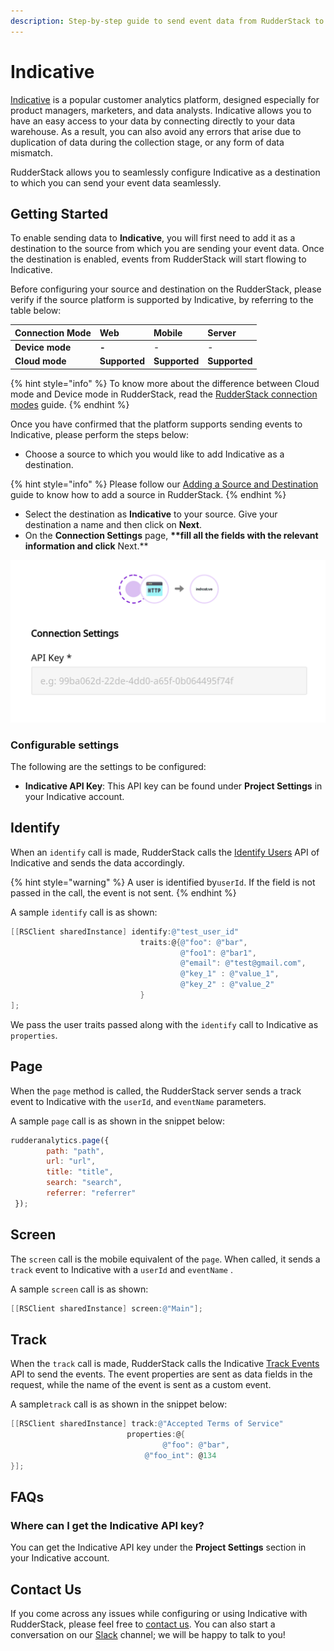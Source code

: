 ```yaml
---
description: Step-by-step guide to send event data from RudderStack to Indicative.
---
```


# Indicative

[Indicative](https://indicative.com) is a popular customer analytics platform, designed especially for product managers, marketers, and data analysts. Indicative allows you to have an easy access to your data by connecting directly to your data warehouse. As a result, you can also avoid any errors that arise due to duplication of data during the collection stage, or any form of data mismatch.

RudderStack allows you to seamlessly configure Indicative as a destination to which you can send your event data seamlessly.

## Getting Started

To enable sending data to **Indicative**, you will first need to add it as a destination to the source from which you are sending your event data. Once the destination is enabled, events from RudderStack will start flowing to Indicative.

Before configuring your source and destination on the RudderStack, please verify if the source platform is supported by Indicative, by referring to the table below:

| **Connection Mode** | **Web** | **Mobile** | **Server** |
| :--- | :--- | :--- | :--- |
| **Device mode** | **-** | - | - |
| **Cloud mode** | **Supported** | **Supported** | **Supported** |

{% hint style="info" %}
To know more about the difference between Cloud mode and Device mode in RudderStack, read the [RudderStack connection modes](https://docs.rudderstack.com/get-started/rudderstack-connection-modes) guide.
{% endhint %}

Once you have confirmed that the platform supports sending events to Indicative, please perform the steps below:

* Choose a source to which you would like to add Indicative as a destination.

{% hint style="info" %}
Please follow our [Adding a Source and Destination](https://docs.rudderstack.com/how-to-guides/adding-source-and-destination-rudderstack) guide to know how to add a source in RudderStack.
{% endhint %}

* Select the destination as **Indicative** to your source. Give your destination a name and then click on **Next**.
* On the **Connection Settings** page, **\*\*fill all the fields with the relevant information and click** Next.\*\*

![Indicative Connection Settings in RudderStack](../.gitbook/assets/indicative.png)

### Configurable settings

The following are the settings to be configured:

* **Indicative API Key**: This API key can be found under **Project Settings** in your Indicative account.

## Identify

When an `identify` call is made, RudderStack calls the [Identify Users](https://support.indicative.com/hc/en-us/articles/360004147512-REST-API-Guide#IdentifyUsers2) API of Indicative and sends the data accordingly.

{% hint style="warning" %}
A user is identified by`userId`. If the field is not passed in the call, the event is not sent.
{% endhint %}

A sample `identify` call is as shown:

```objectivec
[[RSClient sharedInstance] identify:@"test_user_id"
                             traits:@{@"foo": @"bar",
                                      @"foo1": @"bar1",
                                      @"email": @"test@gmail.com",
                                      @"key_1" : @"value_1",
                                      @"key_2" : @"value_2"
                             }
];
```

We pass the user traits passed along with the `identify` call to Indicative as `properties`.

## Page

When the `page` method is called, the RudderStack server sends a track event to Indicative with the `userId`, and `eventName` parameters.

A sample `page` call is as shown in the snippet below:

```javascript
rudderanalytics.page({
        path: "path",
        url: "url",
        title: "title",
        search: "search",
        referrer: "referrer"
 });
```

## Screen

The `screen` call is the mobile equivalent of the `page`. When called, it sends a `track` event to Indicative with a `userId` and `eventName` .

A sample `screen` call is as shown:

```objectivec
[[RSClient sharedInstance] screen:@"Main"];
```

## Track

When the `track` call is made, RudderStack calls the Indicative [Track Events](https://support.indicative.com/hc/en-us/articles/360004147512-REST-API-Guide#TrackEvents) API to send the events. The event properties are sent as data fields in the request, while the name of the event is sent as a custom event.

A sample`track` call is as shown in the snippet below:

```objectivec
[[RSClient sharedInstance] track:@"Accepted Terms of Service" 
                          properties:@{
                                  @"foo": @"bar",
                              @"foo_int": @134
}];
```

## FAQs

### Where can I get the Indicative API key?

You can get the Indicative API key under the **Project Settings** section in your Indicative account.

## Contact Us

If you come across any issues while configuring or using Indicative with RudderStack, please feel free to [contact us](mailto:%20contact@rudderstack.com). You can also start a conversation on our [Slack](https://resources.rudderstack.com/join-rudderstack-slack) channel; we will be happy to talk to you!

